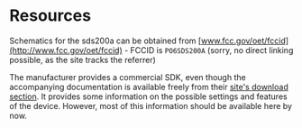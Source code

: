 # Resources

Schematics for the sds200a can be obtained from [www.fcc.gov/oet/fccid](http://www.fcc.gov/oet/fccid) - FCCID is `PO6SDS200A` (sorry, no direct linking possible, as the site tracks the referrer)

The manufacturer provides a commercial SDK, even though the accompanying documentation is available freely from their [site's download section](http://www.softdsp.com/BIBoard/list.php?id=eng_download). It provides some information on the possible settings and features of the device.
However, most of this information should be available here by now.
